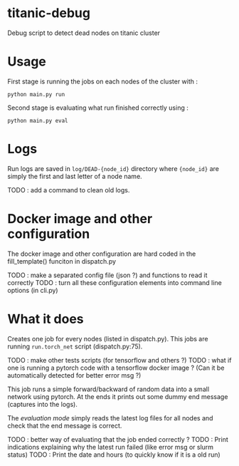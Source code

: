 # titanic-debug
Debug script to detect dead nodes on titanic cluster


# Usage

First stage is running the jobs on each nodes of the cluster with :
```
python main.py run
```

Second stage is evaluating what run finished correctly using :
```
python main.py eval
```

# Logs

Run logs are saved in `log/DEAD-{node_id}` directory where `{node_id}` are simply the first and last letter of a node name.

TODO : add a command to clean old logs.

# Docker image and other configuration

The docker image and other configuration are hard coded in the fill_template() funciton in dispatch.py

TODO : make a separated config file (json ?) and functions to read it correctly
TODO : turn all these configuration elements into command line options (in cli.py)


# What it does

Creates one job for every nodes (listed in dispatch.py).
This jobs are running `run.torch_net` script (dispatch.py:75).

TODO : make other tests scripts (for tensorflow and others ?)
TODO : what if one is running a pytorch code with a tensorflow docker image ? (Can it be automatically detected for better error msg ?)

This job runs a simple forward/backward of random data into a small network using pytorch.
At the ends it prints out some dummy end message (captures into the logs).


The *evaluation mode* simply reads the latest log files for all nodes and check that the end message is correct.

TODO : better way of evaluating that the job ended correctly ?
TODO : Print indications explaining why the latest run failed (like error msg or slurm status)
TODO : Print the date and hours (to quickly know if it is a old run)
